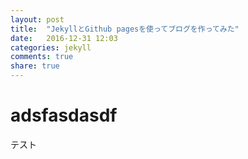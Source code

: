 ```yaml
---
layout: post
title:  "JekyllとGithub pagesを使ってブログを作ってみた"
date:   2016-12-31 12:03
categories: jekyll
comments: true
share: true
---
```


# adsfasdasdf
テスト
